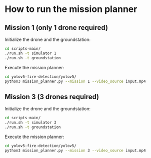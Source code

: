 # How to run the mission planner

## Mission 1 (only 1 drone required)
Initialize the drone and the groundstation:
```bash
cd scripts-main/
./run.sh -t simulator 1
./run.sh -t groundstation
```
Execute the mission planner: 
```bash
cd yolov5-fire-detection/yolov5/
python3 mission_planner.py --mission 1 --video_source input.mp4
```


## Mission 3 (3 drones required)
Initialize the drone and the groundstation:
```bash
cd scripts-main/
./run.sh -t simulator 3
./run.sh -t groundstation
```
Execute the mission planner: 
```bash
cd yolov5-fire-detection/yolov5/
python3 mission_planner.py --mission 3 --video_source input.mp4
```